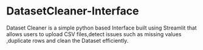 # DatasetCleaner-Interface
Dataset Cleaner is a simple python based Interface built using Streamlit that allows users to upload CSV files,detect issues such as missing values ,duplicate rows and clean the Dataset  efficiently.

